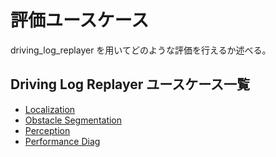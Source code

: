 # 評価ユースケース

driving_log_replayer を用いてどのような評価を行えるか述べる。

## Driving Log Replayer ユースケース一覧

- [Localization](localization.ja.md)
- [Obstacle Segmentation](obstacle_segmentation.ja.md)
- [Perception](percepiton.ja.md)
- [Performance Diag](performance_diag.ja.md)
